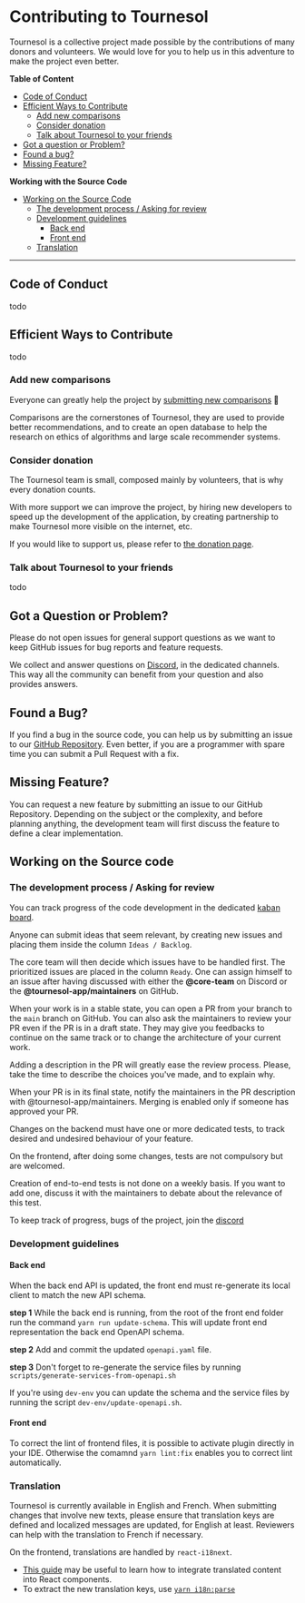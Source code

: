 # Contributing to Tournesol

Tournesol is a collective project made possible by the contributions of many
donors and volunteers. We would love for you to help us in this adventure to
make the project even better. 

**Table of Content**

- [Code of Conduct](#code-of-conduct)
- [Efficient Ways to Contribute](#efficient-ways-to-contribute)
  - [Add new comparisons](#add-new-comparisons)
  - [Consider donation](#consider-donation)
  - [Talk about Tournesol to your friends](#talk-about-tournesol-to-your-friends)
- [Got a question or Problem?](#got-a-question-or-problem)
- [Found a bug?](#found-a-bug)
- [Missing Feature?](#missing-feature)

**Working with the Source Code**

- [Working on the Source Code](#working-on-the-source-code)
  - [The development process / Asking for review](#the-development-process--asking-for-review)
  - [Development guidelines](#development-guidelines)
    - [Back end](#back-end)
    - [Front end](#front-end)
  - [Translation](#translation)

---

## Code of Conduct

todo

## Efficient Ways to Contribute

todo

### Add new comparisons

Everyone can greatly help the project by
[submitting new comparisons][ts-compare] 🌻

Comparisons are the cornerstones of Tournesol, they are used to provide
better recommendations, and to create an open database to help the research
on ethics of algorithms and large scale recommender systems.

### Consider donation

The Tournesol team is small, composed mainly by volunteers, that is why every
donation counts.

With more support we can improve the project, by hiring new developers to
speed up the development of the application, by creating partnership to
make Tournesol more visible on the internet, etc.

If you would like to support us, please refer to [the donation page][ts-donate].

### Talk about Tournesol to your friends

todo

## Got a Question or Problem?

Please do not open issues for general support questions as we want to keep
GitHub issues for bug reports and feature requests.

We collect and answer questions on [Discord][ts-discord-join], in the
dedicated channels. This way all the community can benefit from your question
and also provides answers.

## Found a Bug?

If you find a bug in the source code, you can help us by submitting an issue
to our [GitHub Repository][ts-github-repo]. Even better, if you are a
programmer with spare time you can submit a Pull Request with a fix.

## Missing Feature?

You can request a new feature by submitting an issue to our GitHub Repository.
Depending on the subject or the complexity, and before planning anything, the
development team will first discuss the feature to define a clear
implementation.

## Working on the Source code

### The development process / Asking for review

You can track progress of the code development in the dedicated
[kaban board][ts-github-kanban].

Anyone can submit ideas that seem relevant, by creating new issues and
placing them inside the column `Ideas / Backlog`.

The core team will then decide which issues have to be handled first. The
prioritized issues are placed in the column `Ready`. One can assign himself to
an issue after having discussed with either the **@core-team** on Discord or the
**@tournesol-app/maintainers** on GitHub.

When your work is in a stable state, you can open a PR from your branch to the
`main` branch on GitHub. You can also ask the maintainers to review your PR
even if the PR is in a draft state. They may give you feedbacks to continue on
the same track or to change the architecture of your current work.

Adding a description in the PR will greatly ease the review process. Please,
take the time to describe the choices you've made, and to explain why.

When your PR is in its final state, notify the maintainers in the PR description
with @tournesol-app/maintainers. Merging is enabled only if someone has
approved your PR.

Changes on the backend must have one or more dedicated tests, to track desired
and undesired behaviour of your feature.

On the frontend, after doing some changes, tests are not compulsory but are
welcomed.

Creation of end-to-end tests is not done on a weekly basis. If you want to
add one, discuss it with the maintainers to debate about the relevance of
this test.

To keep track of progress, bugs of the project, join the
[discord][ts-discord-join]

### Development guidelines

#### Back end

When the back end API is updated, the front end must re-generate its local
client to match the new API schema.

**step 1** While the back end is running, from the root of the front end
folder run the command `yarn run update-schema`. This will update front
end representation the back end OpenAPI schema.

**step 2** Add and commit the updated `openapi.yaml` file.

**step 3** Don't forget to re-generate the service files by running
`scripts/generate-services-from-openapi.sh`

If you're using `dev-env` you can update the schema and the service files by running the script `dev-env/update-openapi.sh`.

#### Front end

To correct the lint of frontend files, it is possible to activate plugin
directly in your IDE. Otherwise the comamnd `yarn lint:fix` enables you to correct lint automatically.

### Translation

Tournesol is currently available in English and French. When submitting
changes that involve new texts, please ensure that translation keys
are defined and localized messages are updated, for English at least.
Reviewers can help with the translation to French if necessary.

On the frontend, translations are handled by `react-i18next`.
* [This guide](https://react.i18next.com/guides/quick-start#translate-your-content)
  may be useful to learn how to integrate translated content into React components. 
* To extract the new translation keys, use [`yarn i18n:parse`](./frontend/README.md#yarn-i18nparse)

[ts-donate]: https://tournesol.app/about/donate
[ts-compare]: https://tournesol.app/comparison

[ts-github-repo]: https://github.com/tournesol-app/tournesol
[ts-github-kanban]: https://github.com/tournesol-app/tournesol/projects/9

[ts-discord-join]: https://discord.gg/WvcSG55Bf3
